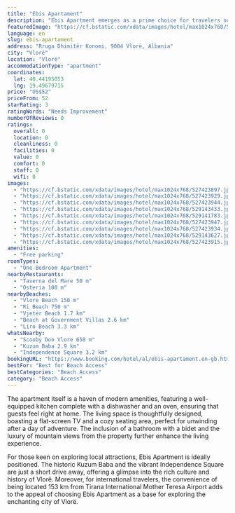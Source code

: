 ```yaml
---
title: "Ebis Apartament"
description: "Ebis Apartment emerges as a prime choice for travelers seeking the perfect blend of comfort and scenic beauty in Vlorë."
featuredImage: "https://cf.bstatic.com/xdata/images/hotel/max1024x768/527423897.jpg?k=337d7a49a9e4349a2800fa29d05eb15b990354fdedf1c76720ab3105dad9f7bc&o=&hp=1"
language: en
slug: ebis-apartament
address: "Rruga Dhimitër Konomi, 9004 Vlorë, Albania"
city: "Vlorë"
location: "Vlorë"
accommodationType: "apartment"
coordinates:
  lat: 40.44195053
  lng: 19.49679715
price: "US$52"
priceFrom: 52
starRating: 3
ratingWords: "Needs Improvement"
numberOfReviews: 0
ratings:
  overall: 0
  location: 0
  cleanliness: 0
  facilities: 0
  value: 0
  comfort: 0
  staff: 0
  wifi: 0
images:
  - "https://cf.bstatic.com/xdata/images/hotel/max1024x768/527423897.jpg?k=337d7a49a9e4349a2800fa29d05eb15b990354fdedf1c76720ab3105dad9f7bc&o=&hp=1"
  - "https://cf.bstatic.com/xdata/images/hotel/max1024x768/527423929.jpg?k=f855024856b12525518e685a16cc47d13c75bdaecfd3eae6e2fa82ad482bd285&o=&hp=1"
  - "https://cf.bstatic.com/xdata/images/hotel/max1024x768/527423944.jpg?k=00a361ef9a908f01ceeea1fff2b2ed34ce08264714f7e187931ab4922aec10b3&o=&hp=1"
  - "https://cf.bstatic.com/xdata/images/hotel/max1024x768/529143433.jpg?k=53cedc8e25a71d13d253058f0ccf7ad9ac5ae454f0d9aeca0ee5eb7db2408110&o=&hp=1"
  - "https://cf.bstatic.com/xdata/images/hotel/max1024x768/529141783.jpg?k=e43a3e557205c1bc595a16df71ede2fe851d88fbafa2bb940acda58266f326dc&o=&hp=1"
  - "https://cf.bstatic.com/xdata/images/hotel/max1024x768/527423947.jpg?k=0e61c2cea95aa5ee15e5cc9724ed8bdae19ac51412b9a5d686ef0782d83519a3&o=&hp=1"
  - "https://cf.bstatic.com/xdata/images/hotel/max1024x768/527423934.jpg?k=560884af58d199fab3b8df8fac334559cea3504520c55d73a8ce16eb9114e72f&o=&hp=1"
  - "https://cf.bstatic.com/xdata/images/hotel/max1024x768/529143627.jpg?k=6751de8e563761778140c9e37bc3ef9e06862b5b894285e2509d5a48e3318780&o=&hp=1"
  - "https://cf.bstatic.com/xdata/images/hotel/max1024x768/527423915.jpg?k=4299fa16464849ac267d0353c3d010d60fcbc66051ac0341143bf39f160f6b5d&o=&hp=1"
amenities:
  - "Free parking"
roomTypes:
  - "One-Bedroom Apartment"
nearbyRestaurants:
  - "Taverna del Mare 50 m"
  - "Osteria 100 m"
nearbyBeaches:
  - "Vlore Beach 150 m"
  - "Ri Beach 750 m"
  - "Vjetër Beach 1.7 km"
  - "Beach at Government Villas 2.6 km"
  - "Liro Beach 3.3 km"
whatsNearby:
  - "Scooby Doo Vlore 650 m"
  - "Kuzum Baba 2.9 km"
  - "Independence Square 3.2 km"
bookingURL: "https://www.booking.com/hotel/al/ebis-apartament.en-gb.html?aid=8035640"
bestFor: "Best for Beach Access"
bestCategories: "Beach Access"
category: "Beach Access"
---
```


The apartment itself is a haven of modern amenities, featuring a well-equipped kitchen complete with a dishwasher and an oven, ensuring that guests feel right at home. The living space is thoughtfully designed, boasting a flat-screen TV and a cozy seating area, perfect for unwinding after a day of adventure. The inclusion of a bathroom with a bidet and the luxury of mountain views from the property further enhance the living experience.

For those keen on exploring local attractions, Ebis Apartment is ideally positioned. The historic Kuzum Baba and the vibrant Independence Square are just a short drive away, offering a glimpse into the rich culture and history of Vlorë. Moreover, for international travelers, the convenience of being located 153 km from Tirana International Mother Teresa Airport adds to the appeal of choosing Ebis Apartment as a base for exploring the enchanting city of Vlorë.